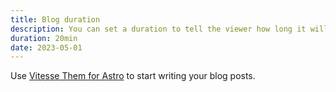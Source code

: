 ```yaml
---
title: Blog duration
description: You can set a duration to tell the viewer how long it will take to watch it。
duration: 20min
date: 2023-05-01
---
```


Use [Vitesse Them for Astro](https://astro.build/themes/details/vitesse-theme-for-astro/) to start writing your blog posts.
